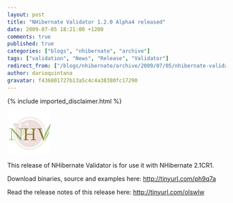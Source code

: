 ```yaml
---
layout: post
title: "NHibernate Validator 1.2.0 Alpha4 released"
date: 2009-07-05 18:21:00 +1200
comments: true
published: true
categories: ["blogs", "nhibernate", "archive"]
tags: ["validation", "News", "Release", "Validator"]
redirect_from: ["/blogs/nhibernate/archive/2009/07/05/nhibernate-validator-1-2-0-alpha4-released.aspx/", "/blogs/nhibernate/archive/2009/07/05/nhibernate-validator-1-2-0-alpha4-released.html"]
author: darioquintana
gravatar: f436801727b13a5c4c4a38380fc17290
---
```

{% include imported_disclaimer.html %}

<p><img src="/images/logo-nhv.jpg" /></p>
<p>This release of NHibernate Validator is for use it with NHibernate 2.1CR1. 
</p>
<p>Download binaries, source and examples here: <a href="http://tinyurl.com/ph9q7a">http://tinyurl.com/ph9q7a</a>
</p>
<p>
Read the release notes of this release here: <a href="http://tinyurl.com/olswlw">http://tinyurl.com/olswlw</a></p>
<p>&nbsp;</p>
